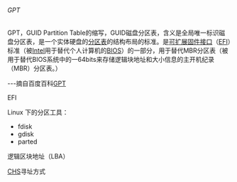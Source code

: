 ###### GPT

GPT，GUID Partition Table的缩写，GUID磁盘分区表，含义是全局唯一标识磁盘分区表，是一个实体硬盘的[分区表](https://baike.baidu.com/item/分区表/215102)的结构布局的标准。是[可扩展固件接口](https://baike.baidu.com/item/可扩展固件接口)（[EFI](https://baike.baidu.com/item/EFI)）标准（被[Intel](https://baike.baidu.com/item/Intel)用于替代个人计算机的[BIOS](https://baike.baidu.com/item/BIOS)）的一部分，用于替代MBR分区表（被用于替代BIOS系统中的一64bits来存储逻辑块地址和大小信息的主开机纪录（MBR）分区表。）

---摘自百度百科[GPT](https://baike.baidu.com/item/GPT/15413476)





EFI











Linux 下的分区工具：

* fdisk
* gdisk
* parted







逻辑区块地址（LBA）



[CHS](https://baike.baidu.com/item/CHS)寻址方式